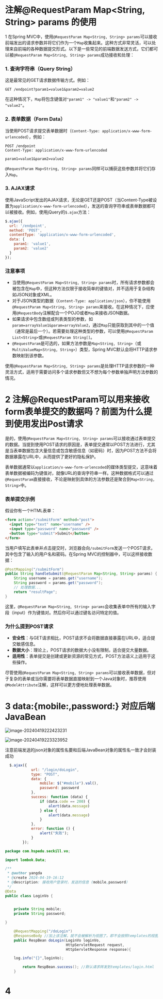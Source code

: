# 注解@RequestParam Map<String, String> params 的使用



1 在Spring MVC中，使用`@RequestParam Map<String, String> params`可以接收前端发出的请求参数并将它们作为一个`Map`收集起来。这种方式非常灵活，可以处理来自前端的各种数据提交形式。以下是一些常见的前端数据发送方式，它们都可以被`@RequestParam Map<String, String> params`成功接收和处理：

### 1. 查询字符串（Query String）

这是最常见的GET请求数据传输方式。例如：

```
GET /endpoint?param1=value1&param2=value2
```

在这种情况下，`Map`将包含键值对`"param1" -> "value1"`和`"param2" -> "value2"`。

### 2. 表单数据（Form Data）

当使用POST请求提交表单数据时（`Content-Type: application/x-www-form-urlencoded`），例如：

```
POST /endpoint
Content-Type: application/x-www-form-urlencoded

param1=value1&param2=value2
```

`@RequestParam Map<String, String> params`同样可以捕获这些参数并将它们存入`Map`。

### 3. AJAX请求

使用JavaScript发出的AJAX请求，无论是GET还是POST（当Content-Type被设置为`application/x-www-form-urlencoded`），发送的查询字符串或表单数据都可以被接收。例如，使用jQuery的`$.ajax`方法：

```javascript
$.ajax({
  url: '/endpoint',
  method: 'POST',
  contentType: 'application/x-www-form-urlencoded',
  data: {
    param1: 'value1',
    param2: 'value2'
  }
});
```

### 注意事项

- 当使用`@RequestParam Map<String, String> params`时，所有请求参数都会被包含在`Map`中，但这种方法仅限于接收简单的键值对，并不适用于复杂结构如JSON对象或XML。
- 对于JSON类型的数据（`Content-Type: application/json`），你不能使用`@RequestParam Map<String, String> params`来接收。在这种情况下，应使用`@RequestBody`注解配合一个POJO或者`Map`来接收JSON数据。
- 如果请求中包含数组或列表类型的参数，如`param=arrayValue1&param=arrayValue2`，通过`Map`只能获取到其中的一个值（通常是最后一个）。若需要处理这种类型的参数，可以使用`@RequestParam List<String>`或`@RequestParam String[]`。
- `@RequestParam`是可选的，如果方法参数是`Map<String, String>`（或`MultiValueMap<String, String>`）类型，Spring MVC默认会将HTTP请求参数映射到该参数。

使用`@RequestParam Map<String, String> params`是处理HTTP请求参数的一种灵活方式，适用于需要访问多个请求参数但又不想为每个参数单独声明方法参数的情况。

# 2 注解@RequestParam可以用来接收form表单提交的数据吗？前面为什么提到使用发出Post请求

是的，使用`@RequestParam Map<String, String> params`可以接收通过表单提交的数据。当提到使用POST请求的原因是，表单提交通常以POST方法进行，尤其是当表单数据包含大量信息或包含敏感信息（如密码）时，因为POST方法不会将数据暴露在URL中，从而提供了更好的隐私保护。

表单数据通常以`application/x-www-form-urlencoded`的媒体类型提交，这意味着表单数据被编码为键值对，就像URL的查询字符串一样。这种数据格式可以通过`@RequestParam`直接接收，不论是映射到具体的方法参数还是聚合到`Map<String, String>`中。

### 表单提交示例

假设你有一个HTML表单：

```html
<form action="/submitForm" method="post">
  <input type="text" name="username" />
  <input type="password" name="password" />
  <button type="submit">Submit</button>
</form>
```

当用户填写此表单并点击提交时，浏览器会向`/submitForm`发送一个POST请求，其中包含了输入的用户名和密码。在Spring MVC的控制器中，可以这样接收数据：

```java
@PostMapping("/submitForm")
public String handleSubmit(@RequestParam Map<String, String> params) {
    String username = params.get("username");
    String password = params.get("password");
    // 处理数据...
    return "resultPage";
}
```

这里，`@RequestParam Map<String, String> params`会收集表单中所有的输入字段（input）作为键值对。然后你可以通过键名访问特定的值。

### 为什么提到POST请求

- **安全性**：与GET请求相比，POST请求不会将数据直接暴露在URL中，适合提交敏感信息。
- **数据大小**：理论上，POST请求的数据大小没有限制，适合提交大量数据。
- **适用性**：表单提交是创建或更新资源的常见方式，POST方法语义上适用于这些操作。

尽管使用`@RequestParam Map<String, String> params`可以接收表单数据，但对于复杂的表单或当你需要将表单数据直接映射到一个Java对象时，推荐使用`@ModelAttribute`注解，这样可以更方便地处理表单数据。



# 3 data:{mobile:,password:} 对应后端JavaBean



![image-20240419222423231](https://raw.githubusercontent.com/EXsYang/PicGo-images-hosting/main/images/image-20240419222423231.png)





![image-20240419223323952](https://raw.githubusercontent.com/EXsYang/PicGo-images-hosting/main/images/image-20240419223323952.png)



注意前端发送的json对象的属性名要和后端JavaBean对象的属性名一致才会封装成功



~~~javascript
  $.ajax({
            url: "/login/doLogin",
            type: "POST",
            data: {
                mobile: $("#mobile").val(),
                password: password
            },
            success: function (data) {
                if (data.code == 200) {
                    alert(data.message)
                } else {
                    alert(data.message)
                }
            },
            error: function () {
                alert("失败");
            }
        });
~~~





~~~java
package com.hspedu.seckill.vo;

import lombok.Data;

/**
 * @author yangda
 * @create 2024-04-19-16:12
 * @description: 接收用户登录时，发送的信息 (mobile,password)
 */
@Data
public class LoginVo {

    
    private String mobile;
    private String password;

}

~~~



~~~java
    @RequestMapping("/doLogin")
    @ResponseBody //加上该注解，就不会被解析为视图了。即不会按照templates的视图，而是返回json数据
    public RespBean doLogin(LoginVo loginVo,
                            HttpServletRequest request,
                            HttpServletResponse response){

    log.info("{}",loginVo);

        return RespBean.success(); //默认请求转发到templates/login.html
    }

~~~





# 4 